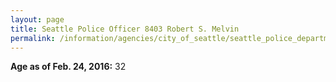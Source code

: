 ```yaml
---
layout: page
title: Seattle Police Officer 8403 Robert S. Melvin
permalink: /information/agencies/city_of_seattle/seattle_police_department/copbook/8403/
---
```


**Age as of Feb. 24, 2016:** 32
